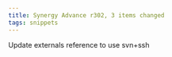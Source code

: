 ```yaml
---
title: Synergy Advance r302, 3 items changed
tags: snippets
---
```


Update externals reference to use svn+ssh
